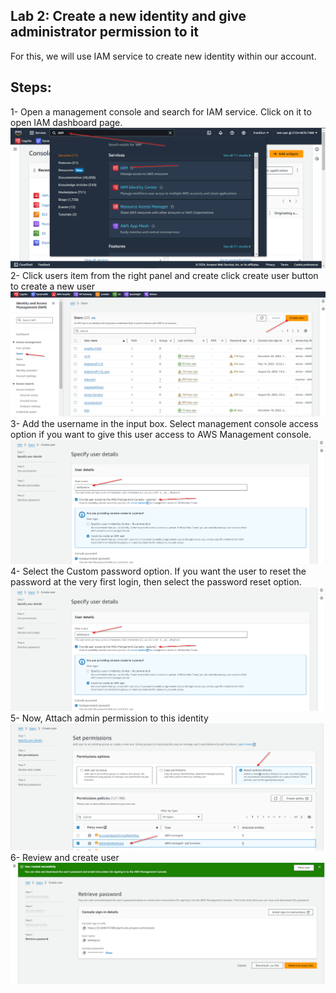 ## Lab 2: Create a new identity and give administrator permission to it

For this, we will use IAM service to create new identity within our account.

## Steps:

1- Open a management console and search for IAM service. Click on it to open IAM dashboard page.
![IAM search](./images/image-1.png)
2- Click users item from the right panel and create click create user button to create a new user
![Create User Button](./images/image-2.png)
3- Add the username in the input box. Select management console access option if you want to give this user access to AWS Management console.
![Info1](./images/image-3.png)
4- Select the Custom password option. If you want the user to reset the password at the very first login, then select the password reset option.
![Info2](./images/image-3.png)
5- Now, Attach admin permission to this identity
![Info3](./images/image-4.png)
6- Review and create user
![Info4](./images/image-5.png)